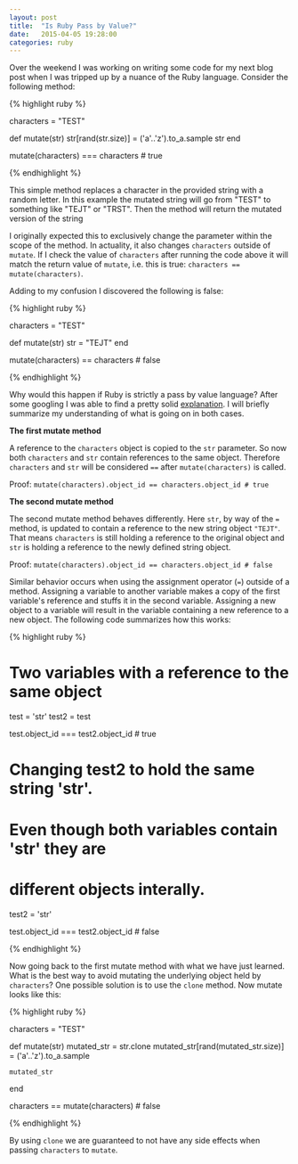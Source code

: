 ```yaml
---
layout: post
title:  "Is Ruby Pass by Value?"
date:   2015-04-05 19:28:00
categories: ruby
---
```


Over the weekend I was working on writing some code for my next blog post when I was tripped up by a nuance of the Ruby language. Consider the following method:

{% highlight ruby %}

characters = "TEST"

def mutate(str)
    str[rand(str.size)] = ('a'..'z').to_a.sample
    str
end

mutate(characters) === characters # true

{% endhighlight %}

This simple method replaces a character in the provided string with a random letter. In this example the mutated string will go from "TEST" to something like "TEJT" or "TRST". Then the method will return the mutated version of the string

I originally expected this to exclusively change the parameter within the scope of the method. In actuality, it also changes `characters` outside of `mutate`. If I check the value of `characters` after running the code above it will match the return value of `mutate`, i.e. this is true: `characters == mutate(characters)`.

Adding to my confusion I discovered the following is false:

{% highlight ruby %}

characters = "TEST"

def mutate(str)
    str = "TEJT"
end

mutate(characters) == characters # false

{% endhighlight %}

Why would this happen if Ruby is strictly a pass by value language? After some googling I was able to find a pretty solid [explanation](http://stackoverflow.com/questions/22827566/ruby-parameters-by-reference-or-by-value/22827949#22827949). I will briefly summarize my understanding of what is going on in both cases.

**The first mutate method**

A reference to the `characters` object is copied to the `str` parameter. So now both `characters` and `str` contain references to the same object. Therefore `characters` and `str` will be considered `==` after `mutate(characters)` is called.

Proof: `mutate(characters).object_id == characters.object_id # true`

**The second mutate method**

The second mutate method behaves differently. Here `str`, by way of the `=` method, is updated to contain a reference to the new string object `"TEJT"`. That means `characters` is still holding a reference to the original object and `str` is holding a reference to the newly defined string object.

Proof: `mutate(characters).object_id == characters.object_id # false`

Similar behavior occurs when using the assignment operator (`=`) outside of a method. Assigning a variable to another variable makes a copy of the first variable's reference and stuffs it in the second variable. Assigning a new object to a variable will result in the variable containing a new reference to a new object. The following code summarizes how this works:

{% highlight ruby %}

# Two variables with a reference to the same object
test = 'str'
test2 = test

test.object_id === test2.object_id # true

# Changing test2 to hold the same string 'str'.
# Even though both variables contain 'str' they are
# different objects interally.
test2 = 'str'

test.object_id === test2.object_id # false

{% endhighlight %}

Now going back to the first mutate method with what we have just learned. What is the best way to avoid mutating the underlying object held by `characters`? One possible solution is to use the `clone` method. Now mutate looks like this:

{% highlight ruby %}

characters = "TEST"

def mutate(str)
    mutated_str = str.clone
    mutated_str[rand(mutated_str.size)] = ('a'..'z').to_a.sample

    mutated_str
end

characters == mutate(characters) # false

{% endhighlight %}

By using `clone` we are guaranteed to not have any side effects when passing `characters` to `mutate`.
